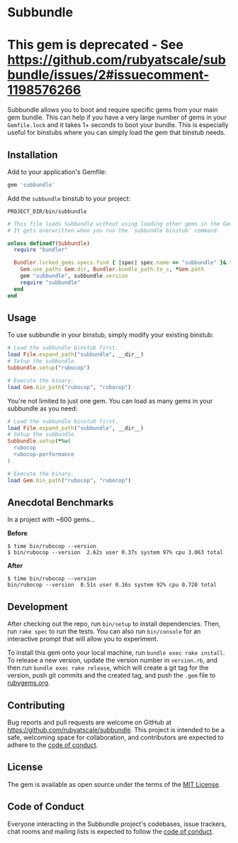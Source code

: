 # Subbundle

# This gem is deprecated - See https://github.com/rubyatscale/subbundle/issues/2#issuecomment-1198576266

Subbundle allows you to boot and require specific gems from your main gem bundle. This can
help if you have a very large number of gems in your `Gemfile.lock` and it takes 1+ seconds
to boot your bundle. This is especially useful for binstubs where you can simply load the
gem that binstub needs.

## Installation

Add to your application's Gemfile:

```ruby
gem 'subbundle'
```

Add the `subbundle` binstub to your project:

`PROJECT_DIR/bin/subbundle`
```ruby
# This file loads Subbundle without using loading other gems in the Gemfile, in order to be fast.
# It gets overwritten when you run the `subbundle binstub` command.

unless defined?(Subbundle)
  require "bundler"

  Bundler.locked_gems.specs.find { |spec| spec.name == "subbundle" }&.tap do |subbundle|
    Gem.use_paths Gem.dir, Bundler.bundle_path.to_s, *Gem.path
    gem "subbundle", subbundle.version
    require "subbundle"
  end
end
```

## Usage

To use subbundle in your binstub, simply modify your existing binstub:

```ruby
# Load the subbundle binstub first.
load File.expand_path("subbundle", __dir__)
# Setup the subbundle.
Subbundle.setup("rubocop")

# Execute the binary.
load Gem.bin_path("rubocop", "rubocop")
```

You're not limited to just one gem. You can load as many gems in your subbundle as you need:

```ruby
# Load the subbundle binstub first.
load File.expand_path("subbundle", __dir__)
# Setup the subbundle.
Subbundle.setup(*%w(
  rubocop
  rubocop-performance
)

# Execute the binary.
load Gem.bin_path("rubocop", "rubocop")
```

## Anecdotal Benchmarks

In a project with ~600 gems...

**Before**
```
$ time bin/rubocop --version
$ bin/rubocop --version  2.62s user 0.37s system 97% cpu 3.063 total
```

**After**
```
$ time bin/rubocop --version
bin/rubocop --version  0.51s user 0.16s system 92% cpu 0.720 total
```

## Development

After checking out the repo, run `bin/setup` to install dependencies. Then, run `rake spec` to run the tests. You can also run `bin/console` for an interactive prompt that will allow you to experiment.

To install this gem onto your local machine, run `bundle exec rake install`. To release a new version, update the version number in `version.rb`, and then run `bundle exec rake release`, which will create a git tag for the version, push git commits and the created tag, and push the `.gem` file to [rubygems.org](https://rubygems.org).

## Contributing

Bug reports and pull requests are welcome on GitHub at https://github.com/rubyatscale/subbundle. This project is intended to be a safe, welcoming space for collaboration, and contributors are expected to adhere to the [code of conduct](https://github.com/rubyatscale/subbundle/blob/master/CODE_OF_CONDUCT.md).

## License

The gem is available as open source under the terms of the [MIT License](https://opensource.org/licenses/MIT).

## Code of Conduct

Everyone interacting in the Subbundle project's codebases, issue trackers, chat rooms and mailing lists is expected to follow the [code of conduct](https://github.com/rubyatscale/subbundle/blob/master/CODE_OF_CONDUCT.md).
